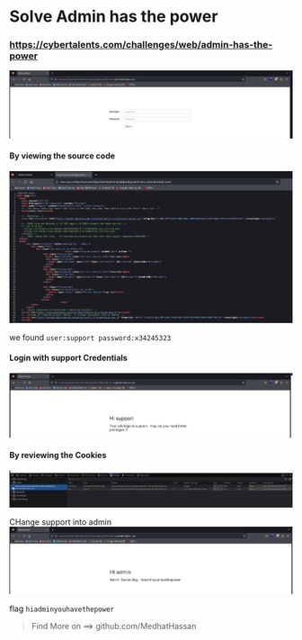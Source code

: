 # Solve Admin has the power
### https://cybertalents.com/challenges/web/admin-has-the-power

![alt text](images/image.png)

#### By viewing the source code 
![alt text](images/image2.png)

we found `user:support password:x34245323`

#### Login with support Credentials 
![alt text](images/image3.png)

#### By reviewing the Cookies 
![alt text](images/image4.png)

CHange support into admin
![alt text](images/image5.png)

flag `hiadminyouhavethepower`

>Find More on ==> github.com/MedhatHassan 